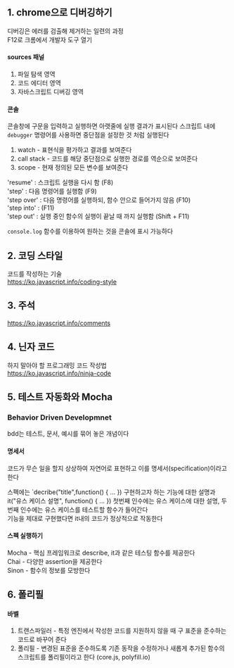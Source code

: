 ## 1. chrome으로 디버깅하기
디버깅은 에러를 검출해 제거하는 일련의 과정  
F12로 크롬에서 개발자 도구 열기  

#### sources 패널
1. 파일 탐색 영역  
2. 코드 에디터 영역  
3. 자바스크립트 디버깅 영역  

#### 콘솔
콘솔창에 구문을 입력하고 실행하면 아랫줄에 실행 결과가 표시된다
스크립트 내에 `debugger` 명령어를 사용하면 중단점을 설정한 것 처럼 실행된다  

1. watch - 표현식을 평가하고 결과를 보여준다  
2. call stack - 코드를 해당 중단점으로 실행한 경로를 역순으로 보여준다  
3. scope - 현재 정의된 모든 변수를 보여준다  

'resume' : 스크립트 실행을 다시 함 (F8)  
'step' : 다음 명령어를 실행함 (F9)  
'step over' : 다음 명령어를 실행하되, 함수 안으로 들어가지 않음 (F10)  
'step into' : (F11)  
'step out' : 실행 중인 함수의 실행이 끝날 때 까지 실행함 (Shift + F11)  
  
`console.log` 함수를 이용하여 원하는 것을 콘솔에 표시 가능하다

## 2. 코딩 스타일
코드를 작성하는 기술  
https://ko.javascript.info/coding-style

## 3. 주석
https://ko.javascript.info/comments

## 4. 닌자 코드
하지 말아야 할 프로그래밍 코드 작성법  
https://ko.javascript.info/ninja-code

## 5. 테스트 자동화와 Mocha
### Behavior Driven Developmnet
bdd는 테스트, 문서, 예시를 묶어 놓은 개념이다
#### 명세서
코드가 무슨 일을 할지 상상하여 자연어로 표현하고 이를 명세서(specification)이라고 한다  

스펙에는 `decribe("title",function() { ... }) 구현하고자 하는 기능에 대한 설명과  
it("유스 케이스 설명", function() { ... }) 첫번째 인수에는 유스 케이스에 대한 설명, 두번째 인수에는 유스 케이스를 테스트할 함수가 들어간다  
기능을 제대로 구현했다면 it내의 코드가 정상적으로 작동한다

#### 스펙 실행하기
Mocha - 핵심 프레임워크로 describe, it과 같은 테스팅 함수를 제공한다  
Chai - 다양한 assertion을 제공한다  
Sinon - 함수의 정보를 모방한다

## 6. 폴리필
#### 바벨
1. 트랜스파일러 - 특정 엔진에서 작성한 코드를 지원하지 않을 때 구 표준을 준수하는 코드로 바꾸어 준다  
2. 폴리필 - 변경된 표준을 준수하도록 기존 동작을 수정하거나 새롭게 추가된 함수의 스크립트를 폴리필이라고 한다 (core.js, polyfill.io)
